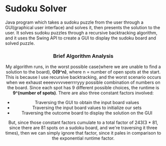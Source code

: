 # Sudoku Solver
<p>
Java program which takes a sudoku puzzle from the user through a GUI(graphical user interface) and solves it, then presents the solution to the user. It solves sudoku puzzles through a recursive backtracking algorithm, and it uses the Swing API to create a GUI to display the sudoku board and solved puzzle.
</p>
<header><h3>Brief Algorithm Analysis</h3><header>
<p>
  My algorithm runs, in the worst possible case(where we are unable to find a solution to the board), <b>O(9^n)</b>, where n = number of open spots at the start. This is because I use recursive backtracking, and the worst scenario occurs when we exhaust eeeevvvvveerrrryyy possible combination of numbers on the board. Since each spot has 9 different possible choices, the runtime is <b>9^(number of spots)</b>. There are also three constant factors involved: 
</p>
  <ul>
    <li>Traversing the GUI to obtain the input board values</li>
    <li>Traversing the input board values to initialize our sets</li>
    <li>Traversing the outcome board to display the solution on the GUI</li>
  </ul>
<p>
  But, since those constant factors cumulate to a total factor of 243(3 * 81, since there are 81 spots on a sudoku board, and we're traversing it three times), then 
  we can simply ignore that factor, since it pales in comparison to the exponential runtime factor.
</p>

